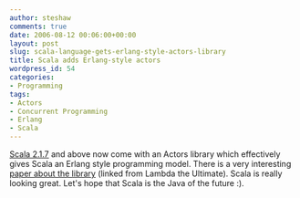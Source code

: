 ```yaml
---
author: steshaw
comments: true
date: 2006-08-12 00:06:00+00:00
layout: post
slug: scala-language-gets-erlang-style-actors-library
title: Scala adds Erlang-style actors
wordpress_id: 54
categories:
- Programming
tags:
- Actors
- Concurrent Programming
- Erlang
- Scala
---
```


[Scala 2.1.7](http://scala.epfl.ch/downloads/changes.html) and above now come with an Actors library which effectively gives Scala an Erlang style programming model. There is a very interesting [paper about the library](http://lambda-the-ultimate.org/node/1615) (linked from Lambda the Ultimate). Scala is really looking great. Let's hope that Scala is the Java of the future :).
